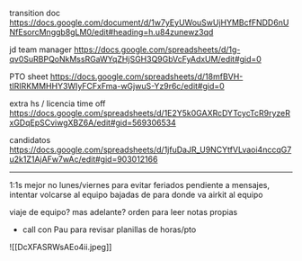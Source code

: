 transition doc 
https://docs.google.com/document/d/1w7yEyUWouSwUjHYMBcfFNDD6nUNfEsorcMnggb8gLM0/edit#heading=h.u84zunewz3qd

jd team manager
https://docs.google.com/spreadsheets/d/1g-qv0SuRBPQoNkMssRGaWYqZHjSGH3Q9GbVcFyAdxUM/edit#gid=0

PTO sheet
https://docs.google.com/spreadsheets/d/18mfBVH-tIRIRKMMHHY3WIyFCFxFma-wGjwuS-Yz9r6c/edit#gid=0

extra hs / licencia time off
https://docs.google.com/spreadsheets/d/1E2Y5k0GAXRcDYTcycTcR9ryzeRxGDqEpSCviwgXBZ6A/edit#gid=569306534

candidatos
https://docs.google.com/spreadsheets/d/1jfuDaJR_U9NCYtfVLvaoi4nccqG7u2k1Z1AjAFw7wAc/edit#gid=903012166

---

1:1s mejor no lunes/viernes para evitar feriados
pendiente a mensajes, intentar volcarse al equipo
bajadas de para donde va airkit al equipo

viaje de equipo? mas adelante?
orden para leer notas propias

- call con Pau para revisar planillas de horas/pto

![[DcXFASRWsAEo4ii.jpeg]]
